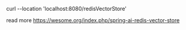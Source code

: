 curl --location 'localhost:8080/redisVectorStore'

read more https://wesome.org/index.php/spring-ai-redis-vector-store